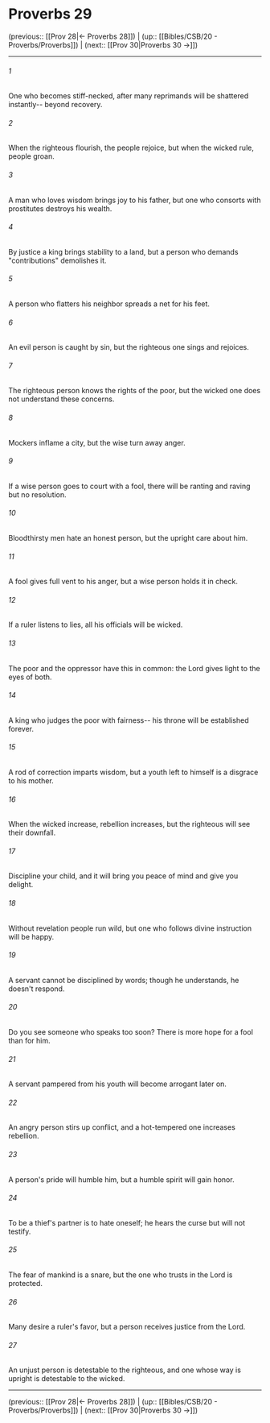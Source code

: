 # Proverbs 29

(previous:: [[Prov 28|← Proverbs 28]]) | (up:: [[Bibles/CSB/20 - Proverbs/Proverbs]]) | (next:: [[Prov 30|Proverbs 30 →]])

***


###### 1 
One who becomes stiff-necked, after many reprimands will be shattered instantly-- beyond recovery. 

###### 2 
When the righteous flourish, the people rejoice, but when the wicked rule, people groan. 

###### 3 
A man who loves wisdom brings joy to his father, but one who consorts with prostitutes destroys his wealth. 

###### 4 
By justice a king brings stability to a land, but a person who demands "contributions" demolishes it. 

###### 5 
A person who flatters his neighbor spreads a net for his feet. 

###### 6 
An evil person is caught by sin, but the righteous one sings and rejoices. 

###### 7 
The righteous person knows the rights of the poor, but the wicked one does not understand these concerns. 

###### 8 
Mockers inflame a city, but the wise turn away anger. 

###### 9 
If a wise person goes to court with a fool, there will be ranting and raving but no resolution. 

###### 10 
Bloodthirsty men hate an honest person, but the upright care about him. 

###### 11 
A fool gives full vent to his anger, but a wise person holds it in check. 

###### 12 
If a ruler listens to lies, all his officials will be wicked. 

###### 13 
The poor and the oppressor have this in common: the Lord gives light to the eyes of both. 

###### 14 
A king who judges the poor with fairness-- his throne will be established forever. 

###### 15 
A rod of correction imparts wisdom, but a youth left to himself is a disgrace to his mother. 

###### 16 
When the wicked increase, rebellion increases, but the righteous will see their downfall. 

###### 17 
Discipline your child, and it will bring you peace of mind and give you delight. 

###### 18 
Without revelation people run wild, but one who follows divine instruction will be happy. 

###### 19 
A servant cannot be disciplined by words; though he understands, he doesn't respond. 

###### 20 
Do you see someone who speaks too soon? There is more hope for a fool than for him. 

###### 21 
A servant pampered from his youth will become arrogant later on. 

###### 22 
An angry person stirs up conflict, and a hot-tempered one increases rebellion. 

###### 23 
A person's pride will humble him, but a humble spirit will gain honor. 

###### 24 
To be a thief's partner is to hate oneself; he hears the curse but will not testify. 

###### 25 
The fear of mankind is a snare, but the one who trusts in the Lord is protected. 

###### 26 
Many desire a ruler's favor, but a person receives justice from the Lord. 

###### 27 
An unjust person is detestable to the righteous, and one whose way is upright is detestable to the wicked.

***

(previous:: [[Prov 28|← Proverbs 28]]) | (up:: [[Bibles/CSB/20 - Proverbs/Proverbs]]) | (next:: [[Prov 30|Proverbs 30 →]])
